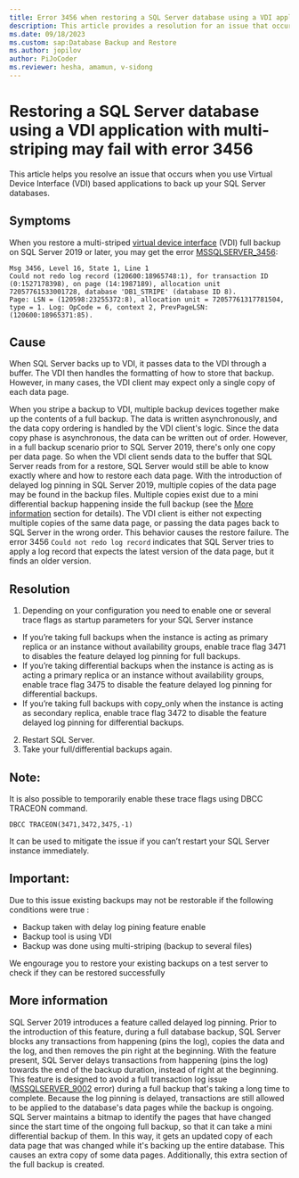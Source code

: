 ```yaml
---
title: Error 3456 when restoring a SQL Server database using a VDI application with multi-striping
description: This article provides a resolution for an issue that occurs when you back up a SQL Server database using VDI applications with multi-striping.
ms.date: 09/18/2023
ms.custom: sap:Database Backup and Restore
ms.author: jopilov
author: PiJoCoder
ms.reviewer: hesha, amamun, v-sidong
---
```

# Restoring a SQL Server database using a VDI application with multi-striping may fail with error 3456

This article helps you resolve an issue that occurs when you use Virtual Device Interface (VDI) based applications to back up your SQL Server databases.

## Symptoms

When you restore a multi-striped [virtual device interface](/sql/relational-databases/backup-restore/vdi-reference/reference-virtual-device-interface) (VDI) full backup on SQL Server 2019 or later, you may get the error [MSSQLSERVER_3456](/sql/relational-databases/errors-events/mssqlserver-3456-database-engine-error):

```output
Msg 3456, Level 16, State 1, Line 1
Could not redo log record (120600:18965748:1), for transaction ID (0:1527178398), on page (14:1987189), allocation unit 72057761533001728, database 'DB1_STRIPE' (database ID 8).
Page: LSN = (120598:23255372:8), allocation unit = 72057761317781504, type = 1. Log: OpCode = 6, context 2, PrevPageLSN: (120600:18965371:85).
```

## Cause

When SQL Server backs up to VDI, it passes data to the VDI through a buffer. The VDI then handles the formatting of how to store that backup. However, in many cases, the VDI client may expect only a single copy of each data page.

When you stripe a backup to VDI, multiple backup devices together make up the contents of a full backup. The data is written asynchronously, and the data copy ordering is handled by the VDI client's logic. Since the data copy phase is asynchronous, the data can be written out of order. However, in a full backup scenario prior to SQL Server 2019, there's only one copy per data page. So when the VDI client sends data to the buffer that SQL Server reads from for a restore, SQL Server would still be able to know exactly where and how to restore each data page. With the introduction of delayed log pinning in SQL Server 2019, multiple copies of the data page may be found in the backup files. Multiple copies exist due to a mini differential backup happening inside the full backup (see the [More information](#more-information) section for details). The VDI client is either not expecting multiple copies of the same data page, or passing the data pages back to SQL Server in the wrong order. This behavior causes the restore failure. The error 3456 `Could not redo log record` indicates that SQL Server tries to apply a log record that expects the latest version of the data page, but it finds an older version.

## Resolution

1.	Depending on your configuration you need to enable one or several trace flags as startup parameters for your SQL Server instance
  -	If you’re taking full backups when the instance is acting as primary replica or an instance without availability groups,  enable trace flag 3471 to disables the feature delayed log pinning for full backups.
  -	If you’re taking differential backups when the instance is acting as is acting a primary replica or an instance without availability groups, enable trace flag  3475 to disable the feature delayed log pinning for differential backups.
  -	If you’re taking full backups with copy_only when the instance is acting as secondary replica, enable trace flag  3472 to disable the feature delayed log pinning for differential backups.
2.	Restart SQL Server.
3.	Take your full/differential backups again.

## Note: 

It is also possible to temporarily enable these trace flags using DBCC TRACEON command. 

    DBCC TRACEON(3471,3472,3475,-1)

It can be used to mitigate the issue if you can’t restart your SQL Server instance immediately.

## Important: 

Due to this issue existing backups may not be restorable if the following conditions were true :

-	Backup taken with delay log pining feature enable 
-	Backup tool is using VDI
-	Backup was done using multi-striping (backup to several files)

We engourage you to restore your existing backups on a test server to check if they can be restored successfully

## More information

SQL Server 2019 introduces a feature called delayed log pinning. Prior to the introduction of this feature, during a full database backup, SQL Server blocks any transactions from happening (pins the log), copies the data and the log, and then removes the pin right at the beginning. With the feature present, SQL Server delays transactions from happening (pins the log) towards the end of the backup duration, instead of right at the beginning. This feature is designed to avoid a full transaction log issue ([MSSQLSERVER_9002](/sql/relational-databases/errors-events/mssqlserver-9002-database-engine-error) error) during a full backup that's taking a long time to complete. Because the log pinning is delayed, transactions are still allowed to be applied to the database's data pages while the backup is ongoing. SQL Server maintains a bitmap to identify the pages that have changed since the start time of the ongoing full backup, so that it can take a mini differential backup of them. In this way, it gets an updated copy of each data page that was changed while it's backing up the entire database. This causes an extra copy of some data pages. Additionally, this extra section of the full backup is created.
